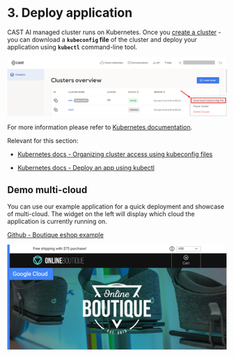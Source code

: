 # 3. Deploy application

CAST AI managed cluster runs on Kubernetes. Once you [create a cluster](../getting-started/create-cluster.md) - you can download a **`kubeconfig` file** of the cluster and deploy your application using **`kubectl`** command-line tool.

![](screenshots/downloadkubeconfig.png)

For more information please refer to [Kubernetes documentation](https://kubernetes.io/docs/home/).

Relevant for this section:

- [Kubernetes docs - Organizing cluster access using kubeconfig files](https://kubernetes.io/docs/concepts/configuration/organize-cluster-access-kubeconfig/)

- [Kubernetes docs - Deploy an app using kubectl](https://kubernetes.io/docs/tutorials/kubernetes-basics/deploy-app/deploy-intro/)

## Demo multi-cloud

You can use our example application for a quick deployment and showcase of multi-cloud. The widget on the left will display which cloud the application is currently running on.

[Github - Boutique eshop example](https://github.com/castai/examples/tree/main/boutique-eshop)

![](screenshots/boutique.png)
